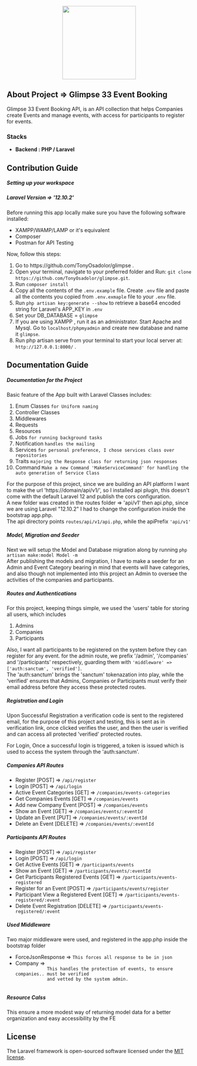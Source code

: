 <p align="center"><a href="https://github.com/TonyOsadolor" target="_blank"><img src="https://osadolor.tinnovations.com.ng/img/relicon.jpg" width="200" height="auto"></a></p>

## About Project => Glimpse 33 Event Booking

Glimpse 33 Event Booking API, is an API collection that helps Companies create Events 
and manage events, with access for participants to register for events.

### Stacks

- **Backend : PHP / Laravel**

## Contribution Guide
##### Setting up your workspace
##### Laravel Version => '12.10.2'
Before running this app locally make sure you have the following software installed:
<ul>
    <li>XAMPP/WAMP/LAMP or it's equivalent</li>
    <li>Composer</li>
    <li>Postman for API Testing</li>
</ul>
Now, follow this steps:
<ol>
    <li>Go to https://github.com/TonyOsadolor/glimpse .</li>
    <li>Open your terminal, navigate to your preferred folder and Run: <code>git clone https://github.com/TonyOsadolor/glimpse.git</code>.</li>
    <li>Run <code>composer install</code></li>
    <li>Copy all the contents of the <code>.env.example</code> file. Create <code>.env</code> file and paste all the contents you copied from <code>.env.exmaple</code> file to your <code>.env</code> file.</li>
    <li>Run <code>php artisan key:generate --show</code> to retrieve a base64 encoded string for Laravel's APP_KEY in <code>.env</code></li>
    <li>Set your DB_DATABASE = <code>glimpse</code></li>
    <li>If you are using XAMPP , run it as an administrator. Start Apache and Mysql. Go to <code>localhost/phpmyadmin</code> and create new database and name it <code>glimpse</code>.</li>
    <li>Run php artisan serve from your terminal to start your local server at: <code>http://127.0.0.1:8000/</code> .</li>
</ol>

## Documentation Guide
##### Documentation for the Project
Basic feature of the App built with Laravel Classes includes:
<ol>
    <li>Enum Classes <code>for Uniform naming</code></li>
    <li>Controller Classes</li>
    <li>Middlewares</li>
    <li>Requests</li>
    <li>Resources</li>
    <li>Jobs <code>for running background tasks</code></li>
    <li>Notification <code>handles the mailing</code></li>
    <li>Services <code>for personal preference, I chose services class over repositories</code></li>
    <li>Traits <code>majoring the Response class for returning json responses</code></li>
    <li>Command <code>Make a new Command 'MakeServiceCommand' for handling the auto generation of Service Class</code></li>
</ol>

For the purpose of this project, since we are building an API platform I want 
to make the url 'https://domain/api/v1/', so I installed api plugin, this doesn't come with 
the default Laravel 12 and publish the cors configuration.
<br>
A new folder was created in the routes folder => 'api/v1' then api.php, since we are using Laravel 
"12.10.2" I had to change the configuration inside the bootstrap app.php.
<br>
The api directory points <code>routes/api/v1/api.php</code>, while the apiPrefix <code>'api/v1'</code>

##### Model, Migration and Seeder
Next we will setup the Model and Database migration along by running <code>php artisan make:model Model -m</code>
<br>
After publishing the models and migration, I have to make a seeder for an Admin and Event Category 
bearing in mind that events will have categories, and also though not implemented into this project 
an Admin to oversee the activities of the companies and participants.

##### Routes and Authentications
For this project, keeping things simple, we used the 'users' table for storing all users, which includes
<ol>
    <li>Admins</li>
    <li>Companies</li>
    <li>Participants</li>
</ol>
Also, I want all participants to be registered on the system before they can register for any event.
for the admin route, we prefix '/admin', '/companies' and '/participants' respectively, guarding them 
with <code>'middleware' => ['auth:sanctum', 'verified']</code>.
<br>
The 'auth:sanctum' brings the 'sanctum' tokenazation into play, while the 'verified' ensures that 
Admins, Companies or Participants must verify their email address before they access these protected routes.

##### Registration and Login
Upon Successful Registration a verification code is sent to the registered email, 
for the purpose of this project and testing, this is sent as in verification link, 
once clicked verifies the user, and then 
the user is verified and can access all protected 'verified' protected routes.

For Login, Once a successful login is triggered, a token is issued which is used to access the system 
through the 'auth:sanctum'.

##### Companies API Routes
<ul>
    <li>Register [POST] => <code>/api/register</code></li>
    <li>Login [POST] => <code>/api/login</code></li>
    <li>Active Event Categories [GET] => <code>/companies/events-categories</code></li>
    <li>Get Companies Events [GET] => <code>/companies/events</code></li>
    <li>Add new Company Event [POST] => <code>/companies/events</code></li>
    <li>Show an Event [GET] => <code>/companies/events/:eventId</code></li>
    <li>Update an Event [PUT] => <code>/companies/events/:eventId</code></li>
    <li>Delete an Event [DELETE] => <code>/companies/events/:eventId</code></li>
</ul>

##### Participants API Routes
<ul>
    <li>Register [POST] => <code>/api/register</code></li>
    <li>Login [POST] => <code>/api/login</code></li>
    <li>Get Active Events [GET] => <code>/participants/events</code></li>
    <li>Show an Event [GET] => <code>/participants/events/:eventId</code></li>
    <li>Get Participants Registered Events [GET] => <code>/participants/events-registered</code></li>
    <li>Register for an Event [POST] => <code>/participants/events/register</code></li>
    <li>Participant View a Registered Event [GET] => <code>/participants/events-registered/:event</code></li>
    <li>Delete Event Registration [DELETE] => <code>/participants/events-registered/:event</code></li>
</ul>

##### Used Middleware
Two major middleware were used, and registered in the app.php inside the bootstrap folder
<ul>
    <li>ForceJsonResponse => <code>This forces all response to be in json</code></li>
    <li>
        Company => 
        <code>
            This handles the protection of events, to ensure companies.. must be verified 
            and vetted by the system admin.
        </code>
    </li>
</ul>

##### Resource Calss
This ensure a more modest way of returning model data for a better organization 
and easy accessibility by the FE

## License

The Laravel framework is open-sourced software licensed under the [MIT license](https://opensource.org/licenses/MIT).
